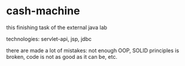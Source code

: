 # cash-machine

this finishing task of the external java lab

technologies: servlet-api, jsp, jdbc

there are made a lot of mistakes:
not enough OOP, SOLID principles is broken, code is not as good as it can be, etc.
